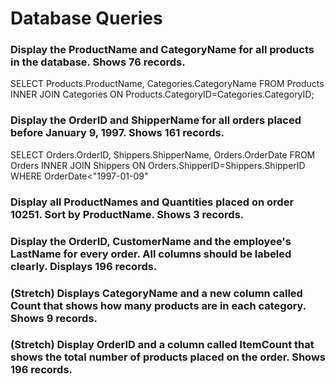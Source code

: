 # Database Queries

### Display the ProductName and CategoryName for all products in the database. Shows 76 records.
SELECT Products.ProductName, Categories.CategoryName
FROM Products
INNER JOIN Categories ON Products.CategoryID=Categories.CategoryID;

### Display the OrderID and ShipperName for all orders placed before January 9, 1997. Shows 161 records.
SELECT Orders.OrderID, Shippers.ShipperName, Orders.OrderDate
FROM Orders
INNER JOIN Shippers ON Orders.ShipperID=Shippers.ShipperID
WHERE OrderDate<"1997-01-09"
### Display all ProductNames and Quantities placed on order 10251. Sort by ProductName. Shows 3 records.

### Display the OrderID, CustomerName and the employee's LastName for every order. All columns should be labeled clearly. Displays 196 records.

### (Stretch)  Displays CategoryName and a new column called Count that shows how many products are in each category. Shows 9 records.

### (Stretch) Display OrderID and a  column called ItemCount that shows the total number of products placed on the order. Shows 196 records. 
